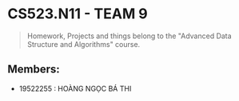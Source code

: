 # CS523.N11 - TEAM 9
>Homework, Projects and things belong to the "Advanced Data Structure and Algorithms" course.

## Members:
  - 19522255  : HOÀNG NGỌC BÁ THI
